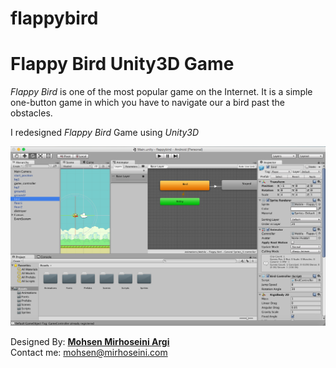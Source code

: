 # flappybird

<h1>Flappy Bird Unity3D Game</h1>

*Flappy Bird* is one of the most popular game on the Internet. It is a simple one-button game in which you have to navigate our a bird past the obstacles.

I redesigned *Flappy Bird* Game using *Unity3D*

![alt tag](https://raw.githubusercontent.com/mmirhoseini/flappybird/master/SCREENSHOT.png)

Designed By: <a href="http://www.mirhoseini.com" target="_blank"><b>Mohsen Mirhoseini Argi</b></a><br />
Contact me: mohsen@mirhoseini.com
